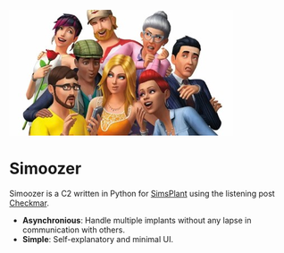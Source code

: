 ![Sims](res/sims.jpg)

# Simoozer

Simoozer is a C2 written in Python for [SimsPlant](https://github.com/allpurposebucket/SimsPlant) using the listening post [Checkmar](https://github.com/allpurposebucket/Checkmar).

- __Asynchronious__: Handle multiple implants without any lapse in communication with others. 
- __Simple__: Self-explanatory and minimal UI.
